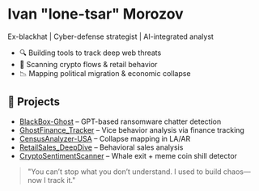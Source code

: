 # Ivan "lone-tsar" Morozov 

Ex-blackhat | Cyber-defense strategist | AI-integrated analyst

- 🔍 Building tools to track deep web threats
- 💸 Scanning crypto flows & retail behavior
- 📉 Mapping political migration & economic collapse

## 📌 Projects
- [BlackBox-Ghost](https://github.com/leaderisaGhost/BlackBox-Ghost) – GPT-based ransomware chatter detection  
- [GhostFinance_Tracker](https://github.com/leaderisaGhost/GhostFinance_Tracker) – Vice behavior analysis via finance tracking  
- [CensusAnalyzer-USA](https://github.com/leaderisaGhost/CensusAnalyzer-USA) – Collapse mapping in LA/AR  
- [RetailSales_DeepDive](https://github.com/leaderisaGhost/RetailSales_DeepDive) – Behavioral sales analysis  
- [CryptoSentimentScanner](https://github.com/leaderisaGhost/CryptoSentimentScanner) – Whale exit + meme coin shill detector

> "You can’t stop what you don’t understand. I used to build chaos—now I track it."
